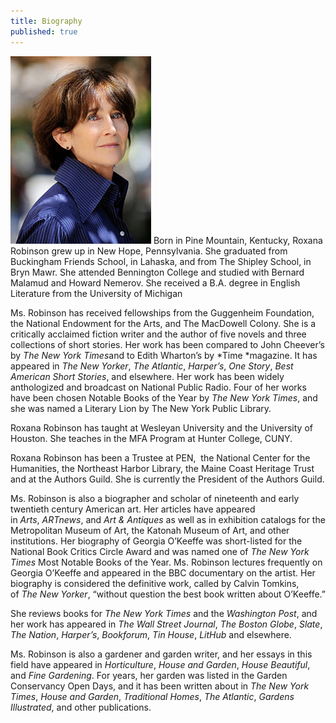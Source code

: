 ```yaml
---
title: Biography
published: true
---
```



![](/assets/img/Roxana-ROBINSON-14-c-David-Ignaszewski-koboy_LG.jpg) Born in Pine Mountain, Kentucky, Roxana Robinson grew up in New Hope, Pennsylvania. She graduated from Buckingham Friends School, in Lahaska, and from The Shipley School, in Bryn Mawr. She attended Bennington College and studied with Bernard Malamud and Howard Nemerov. She received a B.A. degree in English Literature from the University of Michigan

Ms. Robinson has received fellowships from the Guggenheim Foundation, the National Endowment for the Arts, and The MacDowell Colony. She is a critically acclaimed fiction writer and the author of five novels and three collections of short stories. Her work has been compared to John Cheever’s by&nbsp;*The New York Times*and to Edith Wharton’s by&nbsp;*Time&nbsp;*magazine. It has appeared in&nbsp;*The New Yorker*,&nbsp;*The Atlantic*,&nbsp;*Harper’s*,&nbsp;*One Story*,&nbsp;*Best American Short Stories*, and elsewhere. Her work has been widely anthologized and broadcast on National Public Radio. Four of her works have been chosen Notable Books of the Year by&nbsp;*The New York Times*, and she was named a Literary Lion by The New York Public Library.

Roxana Robinson has taught at Wesleyan University and the University of Houston. She teaches in the MFA Program at Hunter College, CUNY.

Roxana Robinson has been a Trustee at PEN, &nbsp;the National Center for the Humanities, the Northeast Harbor Library, the Maine Coast Heritage Trust and at the Authors Guild. She is currently the President of the Authors Guild.

Ms. Robinson is also a biographer and scholar of nineteenth and early twentieth century American art. Her articles have appeared in&nbsp;*Arts*,&nbsp;*ARTnews*, and&nbsp;*Art & Antiques*&nbsp;as well as in exhibition catalogs for the Metropolitan Museum of Art, the Katonah Museum of Art, and other institutions. Her biography of Georgia O’Keeffe was short-listed for the National Book Critics Circle Award and was named one of&nbsp;*The New York Times*&nbsp;Most Notable Books of the Year. Ms. Robinson lectures frequently on Georgia O’Keeffe and appeared in the BBC documentary on the artist. Her biography is considered the definitive work, called by Calvin Tomkins, of&nbsp;*The New Yorker*, “without question the best book written about O’Keeffe.”

She reviews books for *The New York Times* and the *Washington Post*, and her work has appeared in *The Wall Street Journal*, *The Boston Globe*, *Slate*, *The Nation*, *Harper’s*, *Bookforum*, *Tin House*, *LitHub* and elsewhere.

Ms. Robinson is also a gardener and garden writer, and her essays in this field have appeared in&nbsp;*Horticulture*,&nbsp;*House and Garden*,&nbsp;*House Beautiful*, and&nbsp;*Fine Gardening*. For years, her garden was listed in the Garden Conservancy Open Days, and it has been written about in&nbsp;*The*&nbsp;*New York Times*,&nbsp;*House and Garden*,&nbsp;*Traditional Homes*,&nbsp;*The Atlantic*,&nbsp;*Gardens Illustrated*, and other publications.